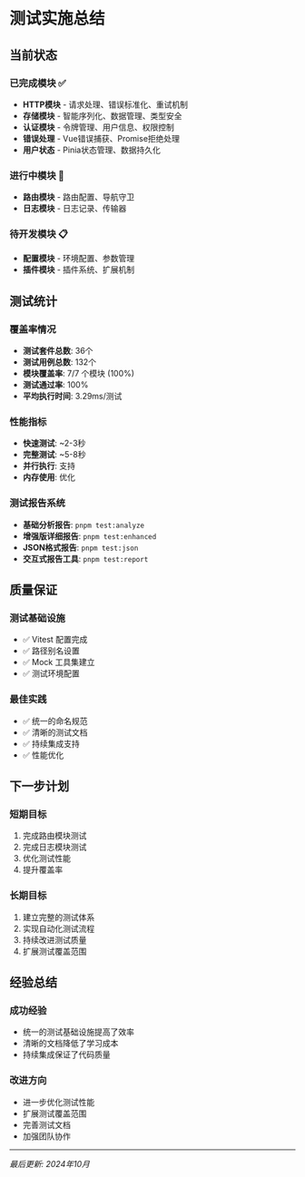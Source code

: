 # 测试实施总结

## 当前状态

### 已完成模块 ✅
- **HTTP模块** - 请求处理、错误标准化、重试机制
- **存储模块** - 智能序列化、数据管理、类型安全
- **认证模块** - 令牌管理、用户信息、权限控制
- **错误处理** - Vue错误捕获、Promise拒绝处理
- **用户状态** - Pinia状态管理、数据持久化

### 进行中模块 🔄
- **路由模块** - 路由配置、导航守卫
- **日志模块** - 日志记录、传输器

### 待开发模块 📋
- **配置模块** - 环境配置、参数管理
- **插件模块** - 插件系统、扩展机制

## 测试统计

### 覆盖率情况
- **测试套件总数**: 36个
- **测试用例总数**: 132个
- **模块覆盖率**: 7/7 个模块 (100%)
- **测试通过率**: 100%
- **平均执行时间**: 3.29ms/测试

### 性能指标
- **快速测试**: ~2-3秒
- **完整测试**: ~5-8秒
- **并行执行**: 支持
- **内存使用**: 优化

### 测试报告系统
- **基础分析报告**: `pnpm test:analyze`
- **增强版详细报告**: `pnpm test:enhanced`
- **JSON格式报告**: `pnpm test:json`
- **交互式报告工具**: `pnpm test:report`

## 质量保证

### 测试基础设施
- ✅ Vitest 配置完成
- ✅ 路径别名设置
- ✅ Mock 工具集建立
- ✅ 测试环境配置

### 最佳实践
- ✅ 统一的命名规范
- ✅ 清晰的测试文档
- ✅ 持续集成支持
- ✅ 性能优化

## 下一步计划

### 短期目标
1. 完成路由模块测试
2. 完成日志模块测试
3. 优化测试性能
4. 提升覆盖率

### 长期目标
1. 建立完整的测试体系
2. 实现自动化测试流程
3. 持续改进测试质量
4. 扩展测试覆盖范围

## 经验总结

### 成功经验
- 统一的测试基础设施提高了效率
- 清晰的文档降低了学习成本
- 持续集成保证了代码质量

### 改进方向
- 进一步优化测试性能
- 扩展测试覆盖范围
- 完善测试文档
- 加强团队协作

---

*最后更新: 2024年10月*
